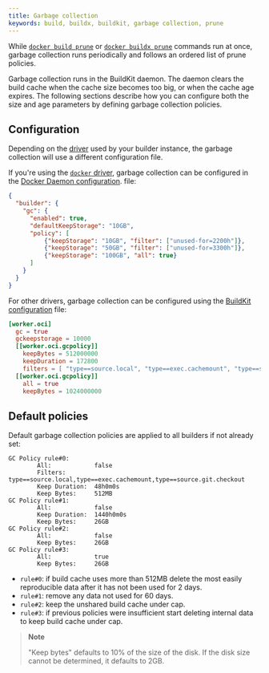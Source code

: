 ```yaml
---
title: Garbage collection
keywords: build, buildx, buildkit, garbage collection, prune
---
```


While [`docker build prune`](../../../engine/reference/commandline/builder_prune.md)
or [`docker buildx prune`](../../../engine/reference/commandline/buildx_prune.md)
commands run at once, garbage collection runs periodically and follows an
ordered list of prune policies.

Garbage collection runs in the BuildKit daemon. The daemon clears the build
cache when the cache size becomes too big, or when the cache age expires. The
following sections describe how you can configure both the size and age
parameters by defining garbage collection policies.

## Configuration

Depending on the [driver](../drivers/index.md) used by your builder instance,
the garbage collection will use a different configuration file.

If you're using the [`docker` driver](../drivers/docker.md), garbage collection
can be configured in the [Docker Daemon configuration](../../../engine/reference/commandline/dockerd.md#daemon-configuration-file).
file:

```json
{
  "builder": {
    "gc": {
      "enabled": true,
      "defaultKeepStorage": "10GB",
      "policy": [
          {"keepStorage": "10GB", "filter": ["unused-for=2200h"]},
          {"keepStorage": "50GB", "filter": ["unused-for=3300h"]},
          {"keepStorage": "100GB", "all": true}
      ]
    }
  }
}
```

For other drivers, garbage collection can be configured using the
[BuildKit configuration](../../buildkit/toml-configuration.md) file:

```toml
[worker.oci]
  gc = true
  gckeepstorage = 10000
  [[worker.oci.gcpolicy]]
    keepBytes = 512000000
    keepDuration = 172800
    filters = [ "type==source.local", "type==exec.cachemount", "type==source.git.checkout"]
  [[worker.oci.gcpolicy]]
    all = true
    keepBytes = 1024000000
```

## Default policies

Default garbage collection policies are applied to all builders if not
already set:

```
GC Policy rule#0:
        All:            false
        Filters:        type==source.local,type==exec.cachemount,type==source.git.checkout
        Keep Duration:  48h0m0s
        Keep Bytes:     512MB
GC Policy rule#1:
        All:            false
        Keep Duration:  1440h0m0s
        Keep Bytes:     26GB
GC Policy rule#2:
        All:            false
        Keep Bytes:     26GB
GC Policy rule#3:
        All:            true
        Keep Bytes:     26GB
```

* `rule#0`: if build cache uses more than 512MB delete the most easily
  reproducible data after it has not been used for 2 days.
* `rule#1`: remove any data not used for 60 days.
* `rule#2`: keep the unshared build cache under cap.
* `rule#3`: if previous policies were insufficient start deleting internal data
  to keep build cache under cap.

> **Note**
>
> "Keep bytes" defaults to 10% of the size of the disk. If the disk size cannot
> be determined, it defaults to 2GB.

